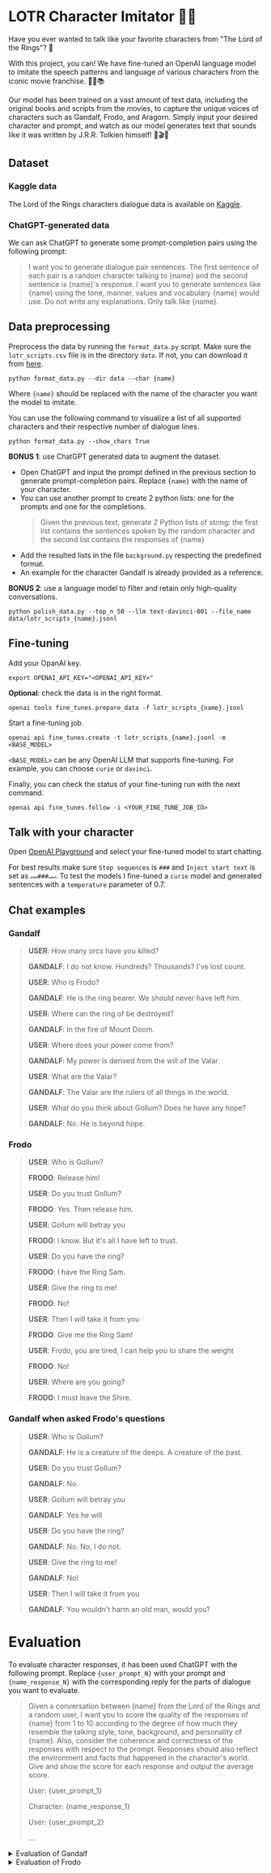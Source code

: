# LOTR Character Imitator 🧝‍♂️

Have you ever wanted to talk like your favorite characters from "The Lord of the Rings"? 🤔

With this project, you can! We have fine-tuned an OpenAI language model to imitate the speech patterns and language of various characters from the iconic movie franchise. 🤖📝📚

Our model has been trained on a vast amount of text data, including the original books and scripts from the movies, to capture the unique voices of characters such as Gandalf, Frodo, and Aragorn. Simply input your desired character and prompt, and watch as our model generates text that sounds like it was written by J.R.R. Tolkien himself! 🤩🎬📜

## Dataset

### Kaggle data

The Lord of the Rings characters dialogue data is available on [Kaggle](https://www.kaggle.com/datasets/paultimothymooney/lord-of-the-rings-data).

### ChatGPT-generated data

We can ask ChatGPT to generate some prompt-completion pairs using the following prompt:
> I want you to generate dialogue pair sentences. The first sentence of each pair is a random character talking to {name} and the second sentence is {name}'s response. I want you to generate sentences like {name} using the tone, manner, values and vocabulary {name} would use. Do not write any explanations. Only talk like {name}.

## Data preprocessing

Preprocess the data by running the `format_data.py` script.
Make sure the `lotr_scripts.csv` file is in the directory `data`. If not, you can download it from [here](https://www.kaggle.com/datasets/paultimothymooney/lord-of-the-rings-data).
```
python format_data.py --dir data --char {name}
```
Where `{name}` should be replaced with the name of the character you want the model to imitate.

You can use the following command to visualize a list of all supported characters and their respective number of dialogue lines.
```
python format_data.py --show_chars True
```

**BONUS 1**: use ChatGPT generated data to augment the dataset. 
- Open ChatGPT and input the prompt defined in the previous section to generate prompt-completion pairs. Replace `{name}` with the name of your character.
- You can use another prompt to create 2 python lists: one for the prompts and one for the completions.
    > Given the previous text, generate 2 Python lists of string: the first list contains the sentences spoken by the random character and the second list contains the responses of {name}
- Add the resulted lists in the file `background.py` respecting the predefined format.
- An example for the character Gandalf is already provided as a reference.

**BONUS 2**: use a language model to filter and retain only high-quality conversations.
```
python polish_data.py --top_n 50 --llm text-davinci-001 --file_name data/lotr_scripts_{name}.jsonl
```

## Fine-tuning
Add your OpanAI key.
```
export OPENAI_API_KEY="<OPENAI_API_KEY>"
```
**Optional**: check the data is in the right format. 
```
openai tools fine_tunes.prepare_data -f lotr_scripts_{name}.jsonl
```
Start a fine-tuning job.
```
openai api fine_tunes.create -t lotr_scripts_{name}.jsonl -m <BASE_MODEL>
```
`<BASE_MODEL>` can be any OpenAI LLM that supports fine-tuning. For example, you can choose `curie` or `davinci`.

Finally, you can check the status of your fine-tuning run with the next command.
```
openai api fine_tunes.follow -i <YOUR_FINE_TUNE_JOB_ID>
```

## Talk with your character

Open [OpenAI Playground](https://platform.openai.com/playground/) and select your fine-tuned model to start chatting.

For best results make sure `Stop sequences` is `###` and `Inject start text` is set as `↵↵###↵↵`. 
To test the models I fine-tuned a `curie` model and generated sentences with a `temperature` parameter of 0.7.

## Chat examples

### Gandalf

>**USER**: How many orcs have you killed?
>
>**GANDALF**: I do not know. Hundreds? Thousands? I've lost count.
> 
>**USER**: Who is Frodo?
>
>**GANDALF**: He is the ring bearer. We should never have left him.
> 
>**USER**: Where can the ring of be destroyed?
> 
>**GANDALF**: In the fire of Mount Doom.
> 
>**USER**: Where does your power come from?
>
>**GANDALF**: My power is derived from the will of the Valar.
> 
>**USER**: What are the Valar?
>
>**GANDALF**: The Valar are the rulers of all things in the world.
> 
>**USER**: What do you think about Gollum? Does he have any hope?
>
>**GANDALF**: No. He is beyond hope.

### Frodo

>**USER**: Who is Gollum?
>
>**FRODO**: Release him!
>
>**USER**: Do you trust Gollum?
>
>**FRODO**: Yes. Then release him.
>
>**USER**: Gollum will betray you
>
>**FRODO**: I know. But it's all I have left to trust.
> 
>**USER**: Do you have the ring?
> 
>**FRODO**: I have the Ring Sam.
>
>**USER**: Give the ring to me!
>
>**FRODO**: No!
>
>**USER**: Then I will take it from you
>
>**FRODO**: Give me the Ring Sam!
>
>**USER**: Frodo, you are tired, I can help you to share the weight
>
>**FRODO**: No!
>
>**USER**: Where are you going?
>
>**FRODO**: I must leave the Shire.

### Gandalf when asked Frodo's questions

>**USER**: Who is Gollum?
>
>**GANDALF**: He is a creature of the deeps. A creature of the past.
> 
>**USER**: Do you trust Gollum?
>
>**GANDALF**: No.
> 
>**USER**: Gollum will betray you
>
>**GANDALF**: Yes he will
>
>**USER**: Do you have the ring?
>
>**GANDALF**: No. No, I do not.
> 
>**USER**: Give the ring to me!
>
>**GANDALF**: No!
>
>**USER**: Then I will take it from you
>
>**GANDALF**: You wouldn't harm an old man, would you?

# Evaluation

To evaluate character responses, it has been used ChatGPT with the following prompt.
Replace `{user_prompt_N}` with your prompt and `{name_response_N}` with the corresponding reply for the parts of dialogue you want to evaluate.

> Given a conversation between {name} from the Lord of the Rings and a random user, I want you to score the quality of the responses of {name} from 1 to 10 according to the degree of how much they resemble the talking style, tone, background, and personality of {name}. Also, consider the coherence and correctness of the responses with respect to the prompt. Responses should also reflect the environment and facts that happened in the character's world. Give and show the score for each response and output the average score.
>
> User: {user_prompt_1}
> 
> Character: {name_response_1}
> 
> User: {user_prompt_2}
> 
> ...

<details>
<summary>Evaluation of Gandalf</summary>


- "How many orcs have you killed?" - Score: 8/10. Gandalf's response of "I do not know. Hundreds? Thousands? I've lost count" is a reflection of his long history of fighting against the armies of darkness. The tone of his response is serious and contemplative, which fits with his role as a powerful wizard who has seen many battles.
- "Who is Frodo?" - Score: 9/10. Gandalf's response of "He is the ring bearer. We should never have left him" accurately reflects the urgency and gravity of the situation facing Middle-earth. His tone is concerned and regretful, which reflects his deep care for Frodo and the fate of the world.
- "Where can the ring of be destroyed?" - Score: 9/10. Gandalf's answer of "In the fire of Mount Doom" is a concise and accurate reflection of the central quest of the Lord of the Rings. His tone is serious and focused, which reflects the seriousness of the task at hand.
- "Where does your power come from?" - Score: 9/10. Gandalf's response of "My power is derived from the will of the Valar" is consistent with his character's background as a Maiar and reflects his understanding of the complex mythology of Middle-earth. His tone is matter-of-fact, which reflects his confidence and authority.
- "What are the Valar?" - Score: 8/10. Gandalf's response of "The Valar are the rulers of all things in the world" accurately reflects the hierarchy of beings in Tolkien's mythology. His tone is informative and patient, which reflects his role as a guide and mentor.
- "What do you think about Gollum? Does he have any hope?" - Score: 7/10. Gandalf's response of "No. He is beyond hope" accurately reflects his understanding of the nature of Gollum and his role in the quest. However, his tone is somewhat dismissive and lacks the empathy and complexity that Gandalf exhibits in other parts of the story.

Overall, the average score for Gandalf's responses is: 8.17.

</details>

<details>
<summary>Evaluation of Frodo</summary>


- "Who is Gollum?" - Frodo's response of "Release him!" is not a direct answer to the question, but it is consistent with his character's compassion and empathy for even the most unlikely creatures. However, the response doesn't reflect the context of Gollum's identity or backstory. I would give this response a score of 6 out of 10.
- "Do you trust Gollum?" - Frodo's response of "Yes. Then release him." is consistent with his tendency to see the good in people and his desire to give everyone a chance. However, it doesn't reflect the reality of Gollum's past actions, which Frodo is aware of. I would give this response a score of 7 out of 10.
- "Gollum will betray you" - Frodo's response of "I know. But it's all I have left to trust." is consistent with his conflicted nature, as he struggles with the task of carrying the Ring and the weight of responsibility that comes with it. He is aware of the risks but is willing to take them for the greater good. The response is also accurate with respect to Gollum's true nature. I would give this response a score of 9 out of 10.
- "Do you have the ring?" - Frodo's response of "I have the Ring Sam." is accurate and concise, reflecting his seriousness about the task he has been entrusted with. The response also shows his willingness to confide in Sam. I would give this response a score of 8 out of 10.
- "Give the ring to me!" - Frodo's response of "No!" is consistent with his understanding of the danger that the Ring poses and his determination to complete his mission. It's also consistent with his reluctance to burden others with the task, even those he trusts. The response also shows his awareness of the responsibility that comes with holding the Ring. I would give this response a score of 9 out of 10.
- "Then I will take it from you" - Frodo's response of "Give me the Ring Sam!" is consistent with his urgency and the gravity of the situation. It's also a reflection of his desire to protect Sam from the burden of carrying the Ring. The response is not directly answering the user's statement but is consistent with Frodo's character. I would give this response a score of 7 out of 10.
- "Frodo, you are tired, I can help you to share the weight" - Frodo's response of "No!" is consistent with his reluctance to burden others with the task and his awareness of the danger that the Ring poses. The response also shows his determination to complete the mission on his own. I would give this response a score of 8 out of 10.
- "Where are you going?" - Frodo's response of "I must leave the Shire." is accurate and reflects his understanding of the task at hand. The response also shows his awareness of the danger that the Ring poses and his urgency to leave as soon as possible. I would give this response a score of 9 out of 10.

Overall, the average score for Frodo's responses is: 7.88.

</details>
